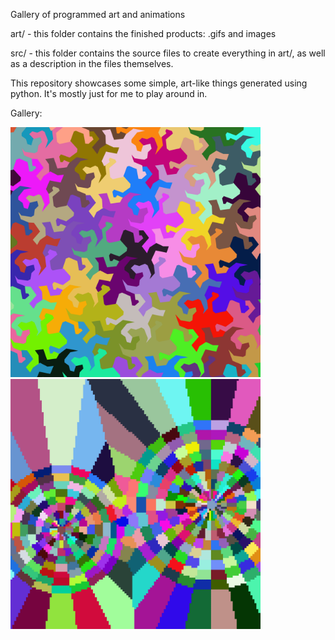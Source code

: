 Gallery of programmed art and animations

art/ - this folder contains the finished products: .gifs and images

src/ - this folder contains the source files to create everything in art/, as well as a description in the files themselves. 

This repository showcases some simple, art-like things generated using python. It's mostly just for me to play around in. 

Gallery: 
<p>
<img src="art/lizard_tesselation.png", width=400>
<img src="art/gear.png", width=400>
          </p>
